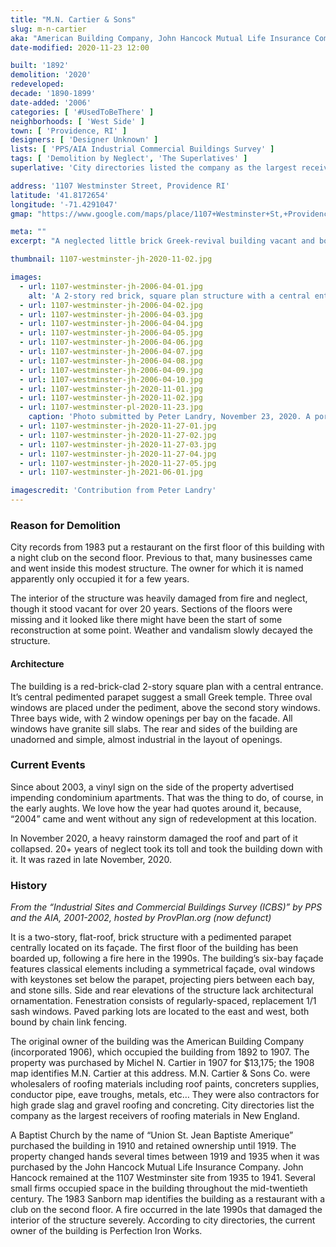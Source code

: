 ```yaml
---
title: "M.N. Cartier & Sons"
slug: m-n-cartier
aka: "American Building Company, John Hancock Mutual Life Insurance Company"
date-modified: 2020-11-23 12:00

built: '1892'
demolition: '2020'
redeveloped: 
decade: '1890-1899'
date-added: '2006'
categories: [ '#UsedToBeThere' ]
neighborhoods: [ 'West Side' ]
town: [ 'Providence, RI' ]
designers: [ 'Designer Unknown' ]
lists: [ 'PPS/AIA Industrial Commercial Buildings Survey' ]
tags: [ 'Demolition by Neglect', 'The Superlatives' ]
superlative: 'City directories listed the company as the largest receivers of roofing materials in New England'

address: '1107 Westminster Street, Providence RI'
latitude: '41.8172654'
longitude: '-71.4291047'
gmap: "https://www.google.com/maps/place/1107+Westminster+St,+Providence,+RI+02909/@41.8172654,-71.4291047,17z/data=!3m1!4b1!4m5!3m4!1s0x89e445768008e1b1:0x760c6bed5251dc0f!8m2!3d41.8172654!4d-71.426916"

meta: ""
excerpt: "A neglected little brick Greek-revival building vacant and boarded up since a fire in the 1990s succumbed to extensive roof damage in 2020"

thumbnail: 1107-westminster-jh-2020-11-02.jpg

images:
  - url: 1107-westminster-jh-2006-04-01.jpg
    alt: 'A 2-story red brick, square plan structure with a central entrance. Three bays across of 2 windows each. The center bay is toppped with a triangular pediment ornament in the style of a Greek temple. Three oval windows are grouped below this pediment.'
  - url: 1107-westminster-jh-2006-04-02.jpg
  - url: 1107-westminster-jh-2006-04-03.jpg
  - url: 1107-westminster-jh-2006-04-04.jpg
  - url: 1107-westminster-jh-2006-04-05.jpg
  - url: 1107-westminster-jh-2006-04-06.jpg
  - url: 1107-westminster-jh-2006-04-07.jpg
  - url: 1107-westminster-jh-2006-04-08.jpg
  - url: 1107-westminster-jh-2006-04-09.jpg
  - url: 1107-westminster-jh-2006-04-10.jpg
  - url: 1107-westminster-jh-2020-11-01.jpg
  - url: 1107-westminster-jh-2020-11-02.jpg
  - url: 1107-westminster-pl-2020-11-23.jpg
    caption: 'Photo submitted by Peter Landry, November 23, 2020. A portion of the roof has collapsed from heavy rain and wind.'
  - url: 1107-westminster-jh-2020-11-27-01.jpg
  - url: 1107-westminster-jh-2020-11-27-02.jpg
  - url: 1107-westminster-jh-2020-11-27-03.jpg
  - url: 1107-westminster-jh-2020-11-27-04.jpg
  - url: 1107-westminster-jh-2020-11-27-05.jpg
  - url: 1107-westminster-jh-2021-06-01.jpg

imagescredit: 'Contribution from Peter Landry'
---
```


### Reason for Demolition

City records from 1983 put a restaurant on the first floor of this building with a night club on the second floor. Previous to that, many businesses came and went inside this modest structure. The owner for which it is named apparently only occupied it for a few years. 

The interior of the structure was heavily damaged from fire and neglect, though it stood vacant for over 20 years. Sections of the floors were missing and it looked like there might have been the start of some reconstruction at some point. Weather and vandalism slowly decayed the structure. 

#### Architecture

The building is a red-brick-clad 2-story square plan with a central entrance. It’s central pedimented parapet suggest a small Greek temple. Three oval windows are placed under the pediment, above the second story windows. Three bays wide, with 2 window openings per bay on the facade. All windows have granite sill slabs. The rear and sides of the building are unadorned and simple, almost industrial in the layout of openings. 


### Current Events

Since about 2003, a vinyl sign on the side of the property advertised impending condominium apartments. That was the thing to do, of course, in the early aughts. We love how the year had quotes around it, because, “2004” came and went without any sign of redevelopment at this location. 

In November 2020, a heavy rainstorm damaged the roof and part of it collapsed. 20+ years of neglect took its toll and took the building down with it. It was razed in late November, 2020. 


### History

_From the “Industrial Sites and Commercial Buildings Survey (ICBS)” by PPS and the AIA, 2001-2002, hosted by ProvPlan.org (now defunct)_

It is a two-story, flat-roof, brick structure with a pedimented parapet centrally located on its façade. The first floor of the building has been boarded up, following a fire here in the 1990s. The building’s six-bay façade features classical elements including a symmetrical façade, oval windows with keystones set below the parapet, projecting piers between each bay, and stone sills. Side and rear elevations of the structure lack architectural ornamentation. Fenestration consists of regularly-spaced, replacement 1/1 sash windows. Paved parking lots are located to the east and west, both bound by chain link fencing.

The original owner of the building was the American Building Company (incorporated 1906), which occupied the building from 1892 to 1907. The property was purchased by Michel N. Cartier in 1907 for $13,175; the 1908 map identifies M.N. Cartier at this address. M.N. Cartier & Sons Co. were wholesalers of roofing materials including roof paints, concreters supplies, conductor pipe, eave troughs, metals, etc… They were also contractors for high grade slag and gravel roofing and concreting. City directories list the company as the largest receivers of roofing materials in New England.

A Baptist Church by the name of “Union St. Jean Baptiste Amerique” purchased the building in 1910 and retained ownership until 1919. The property changed hands several times between 1919 and 1935 when it was purchased by the John Hancock Mutual Life Insurance Company. John Hancock remained at the 1107 Westminster site from 1935 to 1941. Several small firms occupied space in the building throughout the mid-twentieth century. The 1983 Sanborn map identifies the building as a restaurant with a club on the second floor. A fire occurred in the late 1990s that damaged the interior of the structure severely. According to city directories, the current owner of the building is Perfection Iron Works.
